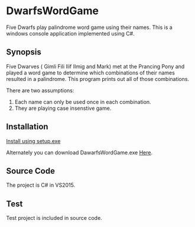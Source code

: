 # DwarfsWordGame
Five Dwarfs play palindrome word game using their names. 
This is a windows console application implemented using C#.

## Synopsis

Five Dwarves ( Gimli Fili Ilif Ilmig and Mark) met at the Prancing Pony and played a word game to determine which combinations of their names resulted in a palindrome. This program prints out all of those combinations.

There are two assumptions:
1. Each name can only be used once in each combination.
2. They are playing case insenstive game.

## Installation

[Install using setup.exe](https://github.com/GladysHuang/DwarfsWordGame/blob/master/setup.exe)

Alternately you can download DawarfsWordGame.exe [Here](https://github.com/GladysHuang/DwarfsWordGame/blob/master/DawarfsWordGame.exe).

## Source Code
The project is C# in VS2015.

## Test
Test project is included in source code. 


